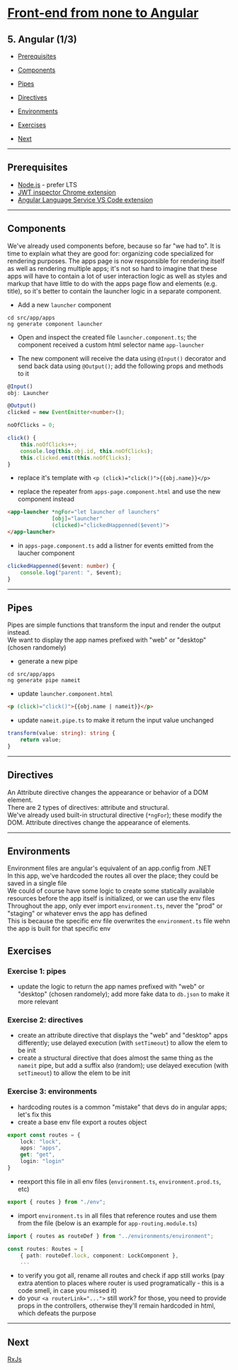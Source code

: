 # [Front-end from none to Angular](../README.md)

## 5. Angular (1/3)

- [Prerequisites](#Prerequisites)

- [Components](#Components)
- [Pipes](#Pipes)
- [Directives](#Directives)
- [Environments](#Environments)
- [Exercises](#Exercises)

- [Next](#Next)

---

## Prerequisites

- [Node.js](https://nodejs.org/en/) - prefer LTS
- [JWT inspector Chrome extension](https://bugjam.github.io/jwt-inspector/)
- [Angular Language Service VS Code extension](https://marketplace.visualstudio.com/items?itemName=Angular.ng-template)

---

## Components

We've already used components before, because so far "we had to".
It is time to explain what they are good for: organizing code specialized for rendering purposes.
The apps page is now responsible for rendering itself as well as rendering multiple apps; it's not so hard to imagine that these apps will have to contain a lot of user interaction logic as well as styles and markup that have little to do with the apps page flow and elements (e.g. title), so it's better to contain the launcher logic in a separate component.

- Add a new `launcher` component

```batch
cd src/app/apps
ng generate component launcher
```

- Open and inspect the created file `launcher.component.ts`; the component received a custom html selector name `app-launcher`

- The new component will receive the data using `@Input()` decorator and send back data using `@Output()`; add the following props and methods to it

```ts
@Input()
obj: Launcher

@Output()
clicked = new EventEmitter<number>();

noOfClicks = 0;

click() {
    this.noOfClicks++;
    console.log(this.obj.id, this.noOfClicks);
    this.clicked.emit(this.noOfClicks);
}
```

- replace it's template with `<p (click)="click()">{{obj.name}}</p>`

- replace the repeater from `apps-page.component.html` and use the new component instead

```html
<app-launcher *ngFor="let launcher of launchers"
              [obj]="launcher"
              (clicked)="clickedHappenned($event)">
</app-launcher>
```

- in `apps-page.component.ts` add a listner for events emitted from the laucher component

```ts
clickedHappenned($event: number) {
    console.log("parent: ", $event);
}
```

---

## Pipes

Pipes are simple functions that transform the input and render the output instead.  
We want to display the app names prefixed with "web" or "desktop" (chosen randomely)

- generate a new pipe

```batch
cd src/app/apps
ng generate pipe nameit
```

- update `launcher.component.html`

```html
<p (click)="click()">{{obj.name | nameit}}</p>
```

- update `nameit.pipe.ts` to make it return the input value unchanged

```ts
transform(value: string): string {
    return value;
}
```

---

## Directives

An Attribute directive changes the appearance or behavior of a DOM element.  
There are 2 types of directives: attribute and structural.  
We've already used built-in structural directive (`*ngFor`); these modify the DOM.
Attribute directives change the appearance of elements.

---

## Environments

Environment files are angular's equivalent of an app.config from .NET  
In this app, we've hardcoded the routes all over the place; they could be saved in a single file  
We could of course have some logic to create some statically available resources before the app itself is initialized, or we can use the env files  
Throughout the app, only ever import `environment.ts`, never the "prod" or "staging" or whatever envs the app has defined  
This is because the specific env file overwrites the `environment.ts` file wehn the app is built for that specific env  

## Exercises

### Exercise 1: pipes

- update the logic to return the app names prefixed with "web" or "desktop" (chosen randomely); add more fake data to `db.json` to make it more relevant

### Exercise 2: directives

- create an attribute directive that displays the "web" and "desktop" apps differently; use delayed execution (with `setTimeout`) to allow the elem to be init
- create a structural directive that does almost the same thing as the `nameit` pipe, but add a suffix also (random); use delayed execution (with `setTimeout`) to allow the elem to be init

### Exercise 3: environments

- hardcoding routes is a common "mistake" that devs do in angular apps; let's fix this
- create a base env file export a routes object

```ts
export const routes = {
    lock: "lock",
    apps: "apps",
    get: "get",
    login: "login"
}
```

- reexport this file in all env files (`environment.ts`, `environment.prod.ts`, etc)

```ts
export { routes } from "./env";
```

- import `environment.ts` in all files that reference routes and use them from the file (below is an example for `app-routing.module.ts`)

```ts
import { routes as routeDef } from "../environments/environment";

const routes: Routes = [
    { path: routeDef.lock, component: LockComponent },
    ...
```

- to verify you got all, rename all routes and check if app still works (pay extra atention to places where router is used programatically - this is a code smell, in case you missed it)
- do your `<a routerLink="...">` still work? for those, you need to provide props in the controllers, otherwise they'll remain hardcoded in html, which defeats the purpose

---

## Next

[RxJs](6-rxjs)
